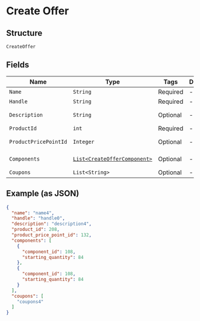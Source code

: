 
# Create Offer

## Structure

`CreateOffer`

## Fields

| Name | Type | Tags | Description | Getter | Setter |
|  --- | --- | --- | --- | --- | --- |
| `Name` | `String` | Required | - | String getName() | setName(String name) |
| `Handle` | `String` | Required | - | String getHandle() | setHandle(String handle) |
| `Description` | `String` | Optional | - | String getDescription() | setDescription(String description) |
| `ProductId` | `int` | Required | - | int getProductId() | setProductId(int productId) |
| `ProductPricePointId` | `Integer` | Optional | - | Integer getProductPricePointId() | setProductPricePointId(Integer productPricePointId) |
| `Components` | [`List<CreateOfferComponent>`](../../doc/models/create-offer-component.md) | Optional | - | List<CreateOfferComponent> getComponents() | setComponents(List<CreateOfferComponent> components) |
| `Coupons` | `List<String>` | Optional | - | List<String> getCoupons() | setCoupons(List<String> coupons) |

## Example (as JSON)

```json
{
  "name": "name4",
  "handle": "handle0",
  "description": "description4",
  "product_id": 208,
  "product_price_point_id": 132,
  "components": [
    {
      "component_id": 108,
      "starting_quantity": 84
    },
    {
      "component_id": 108,
      "starting_quantity": 84
    }
  ],
  "coupons": [
    "coupons4"
  ]
}
```

